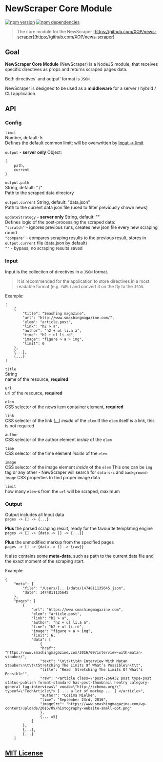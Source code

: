 # NewScraper Core Module

[![npm version](https://badge.fury.io/js/news-scraper-core.svg)](https://badge.fury.io/js/news-scraper-core) [![npm dependencies](https://david-dm.org/stewiekillsloiss/news-scraper-core.svg)](https://david-dm.org/stewiekillsloiss/news-scraper-core)



> The core module for the NewScraper
> [https://github.com/XOP/news-scraper](https://github.com/XOP/news-scraper)



## Goal

**NewScraper Core Module** (NewScraper) is a NodeJS module, that receives specific directives as props and returns scraped pages data.

Both directives' and output' format is `JSON`.

NewScraper is designed to be used as a **middleware** for a server / hybrid / CLI application.



## API

### Config

`limit`      
Number, default: 5  
Defines the default common limit; will be overwritten by [Input -> limit](#input)

`output` - **server only**
Object:
```
{ 
    path,
    current
}
```

`output.path`  
String, default: "./"  
Path to the scraped data directory

`output.current`
String, default: "data.json"  
Path to the current data json file (used to filter previously shown news)

`updateStrategy` - **server only**
String, default: ""  
Defines logic of the post-processing the scraped data:  
`"scratch"` - ignores previous runs, creates new json file every new scraping round  
`"compare"` - compares scraping results to the previous result, stores in `output.current` file (data.json by default)  
`""` - bypass, no scraping results saved



### Input

Input is the collection of directives in a `JSON` format.

> It is recommended for the application to store directives in a most readable format (e.g. `YAML`) and convert it on the fly to the `JSON`.

Example:

```
[
    {
        "title": "Smashing magazine",
        "url": "http://www.smashingmagazine.com/",
        "elem": "article.post",
        "link": "h2 > a",
        "author": "h2 + ul li.a a",
        "time": "h2 + ul li.rd",
        "image": "figure > a > img",
        "limit": 6
    },
    {...},
    {...}
]
```

`title`  
String  
name of the resource, **required**

`url`  
url of the resource, **required**

`elem`  
CSS selector of the news item container element, **required**

`link`  
CSS selector of the link (<a href="">...</a>) _inside_ of the `elem`
If the `elem` itself _is_ a link, this is not required

`author`  
CSS selector of the author element _inside_ of the `elem`

`time`  
CSS selector of the time element _inside_ of the `elem`

`image`  
CSS selector of the image element _inside_ of the `elem`
This one can be `img` tag or any other - NewScraper will search for `data-src` and `background-image` CSS properties to find proper image data

`limit`  
how many `elem`-s from the `url` will be scraped, maximum


### Output

Output includes all Input data  
`pages -> [] -> {...}`

**Plus** the parsed scraping result, ready for the favourite templating engine  
`pages -> [] -> {data -> [] -> {...}}`

**Plus** the unmodified markup from the specified pages  
`pages -> [] -> {data -> [] -> {raw}}`


It also contains some **meta-data**, such as path to the current data file and the exact moment of the scraping start.

Example:

```
{
    "meta": {
        "file": "/Users/[...]/data/1474811135645.json",
        "date": 1474811135645
    },
    "pages": [
        {
            "url": "https://www.smashingmagazine.com",
            "elem": "article.post",
            "link": "h2 > a",
            "author": "h2 + ul li.a a",
            "time": "h2 + ul li.rd",
            "image": "figure > a > img",
            "limit": 6,
            "data": [
                {
                "href": "https://www.smashingmagazine.com/2016/09/interview-with-matan-stauber/",
                "text": "\n\t\t\tAn Interview With Matan Stauber\n\t\t\tStretching The Limits Of What’s Possible\n\t\t",
                "title": "Read 'Stretching The Limits Of What’s Possible'",
                "raw": "<article class=\"post-266432 post type-post status-publish format-standard has-post-thumbnail hentry category-general tag-interviews\" vocab=\"http://schema.org/\" typeof=\"TechArticle\"> [ ... a lot of markup ... ] </article>",
                "author": "Cosima Mielke",
                "time": "September 23rd, 2016",
                "imageSrc": "https://www.smashingmagazine.com/wp-content/uploads/2016/09/histography-website-small-opt.png"
                },
                {... x5}
            ]
        },
        {...},
        {...}
    ]
```



## [MIT License](LICENSE)
